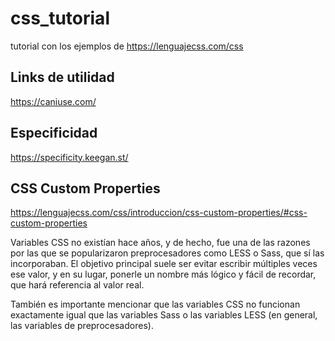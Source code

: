 # css_tutorial
tutorial con los ejemplos de https://lenguajecss.com/css

## Links de utilidad
https://caniuse.com/

## Especificidad
https://specificity.keegan.st/

## CSS Custom Properties
https://lenguajecss.com/css/introduccion/css-custom-properties/#css-custom-properties

Variables CSS no existían hace años, y de hecho, fue una de las razones por las que se popularizaron preprocesadores como LESS o Sass, que sí las incorporaban.
El objetivo principal suele ser evitar escribir múltiples veces ese valor, y en su lugar, ponerle un nombre más lógico y fácil de recordar, que hará referencia al valor real.

También es importante mencionar que las variables CSS no funcionan exactamente igual que las variables Sass o las variables LESS (en general, las variables de preprocesadores).

